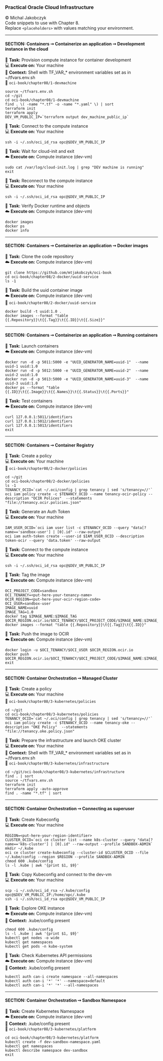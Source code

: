 ### Practical Oracle Cloud Infrastructure
© Michal Jakobczyk  
Code snippets to use with Chapter 8.  
Replace `<placeholders>` with values matching your environment.  

---
#### SECTION: Containers ➙ Containerize an application ➙ Development instance in the cloud

:wrench: **Task:** Provision compute instance for container development     
:computer: **Execute on:** Your machine  
:dart: **Context:** Shell with TF_VAR_* environment variables set as in ~/tfvars.env.sh  
:file_folder: `oci-book/chapter08/1-devmachine`

    source ~/tfvars.env.sh
    cd ~/git
    cd oci-book/chapter08/1-devmachine
    find . \( -name "*.tf" -o -name "*.yaml" \) | sort
    terraform init
    terraform apply
    DEV_VM_PUBLIC_IP=`terraform output dev_machine_public_ip`

:wrench: **Task:** Connect to the compute instance   
:computer: **Execute on:** Your machine  

    ssh -i ~/.ssh/oci_id_rsa opc@$DEV_VM_PUBLIC_IP
    
:wrench: **Task:** Wait for cloud-init and exit  
:cloud: **Execute on:** Compute instance (dev-vm)
 
    sudo cat /var/log/cloud-init.log | grep "DEV machine is running"
    exit
    
:wrench: **Task:** Reconnect to the compute instance   
:computer: **Execute on:** Your machine  

    ssh -i ~/.ssh/oci_id_rsa opc@$DEV_VM_PUBLIC_IP
    
:wrench: **Task:** Verify Docker runtime and objects  
:cloud: **Execute on:** Compute instance (dev-vm)
    
    docker images
    docker ps
    docker info
    
---
#### SECTION: Containers ➙ Containerize an application ➙ Docker images
    
:wrench: **Task:** Clone the code repository  
:cloud: **Execute on:** Compute instance (dev-vm)  

    git clone https://github.com/mtjakobczyk/oci-book
    cd oci-book/chapter08/2-docker/uuid-service
    ls -1
    
:wrench: **Task:** Build the uuid container image  
:cloud: **Execute on:** Compute instance (dev-vm)  
:file_folder: `oci-book/chapter08/2-docker/uuid-service`
    
    docker build -t uuid:1.0 .
    docker images --format "table {{.Repository}}\t{{.Tag}}\t{{.ID}}\t{{.Size}}"
    
---
#### SECTION: Containers ➙ Containerize an application ➙ Running containers

:wrench: **Task:** Launch containers  
:cloud: **Execute on:** Compute instance (dev-vm) 

    docker run -d -p 5011:5000 -e "UUID_GENERATOR_NAME=uuid-1"  --name uuid-1 uuid:1.0
    docker run -d -p 5012:5000 -e "UUID_GENERATOR_NAME=uuid-2"  --name uuid-2 uuid:1.0
    docker run -d -p 5013:5000 -e "UUID_GENERATOR_NAME=uuid-3"  --name uuid-3 uuid:1.0
    docker ps --format "table {{.ID}}\t{{.Image}}\t{{.Names}}\t{{.Status}}\t{{.Ports}}"
    
:wrench: **Task:** Test containers  
:cloud: **Execute on:** Compute instance (dev-vm) 
    
    curl 127.0.0.1:5011/identifiers
    curl 127.0.0.1:5012/identifiers
    curl 127.0.0.1:5013/identifiers
    exit

---
#### SECTION: Containers ➙ Container Registry

:wrench: **Task:** Create a policy     
:computer: **Execute on:** Your machine   
:file_folder: `oci-book/chapter08/2-docker/policies`

    cd ~/git
    cd oci-book/chapter08/2-docker/policies
    ls -1
    TENANCY_OCID=`cat ~/.oci/config | grep tenancy | sed 's/tenancy=//'`
    oci iam policy create -c $TENANCY_OCID --name tenancy-ocir-policy --description "OCIR Polices"  --statements "file://tenancy.ocir.policies.json"

:wrench: **Task:** Generate an Auth Token     
:computer: **Execute on:** Your machine  

    IAM_USER_OCID=`oci iam user list -c $TENANCY_OCID --query "data[?name=='sandbox-user'] | [0].id" --raw-output`
    oci iam auth-token create --user-id $IAM_USER_OCID --description token-ocir --query 'data.token' --raw-output
    
:wrench: **Task:** Connect to the compute instance   
:computer: **Execute on:** Your machine  

    ssh -i ~/.ssh/oci_id_rsa opc@$DEV_VM_PUBLIC_IP
    
:wrench: **Task:** Tag the image  
:cloud: **Execute on:** Compute instance (dev-vm) 

    OCI_PROJECT_CODE=sandbox
    OCI_TENANCY=<put-here-your-tenancy-name>
    OCIR_REGION=<put-here-your-ocir-region-code>
    OCI_USER=sandbox-user
    IMAGE_NAME=uuid
    IMAGE_TAG=1.0
    docker tag $IMAGE_NAME:$IMAGE_TAG $OCIR_REGION.ocir.io/$OCI_TENANCY/$OCI_PROJECT_CODE/$IMAGE_NAME:$IMAGE_TAG
    docker images --format "table {{.Repository}}\t{{.Tag}}\t{{.ID}}"
    
:wrench: **Task:** Push the image to OCIR  
:cloud: **Execute on:** Compute instance (dev-vm) 

    docker login -u $OCI_TENANCY/$OCI_USER $OCIR_REGION.ocir.io
    docker push $OCIR_REGION.ocir.io/$OCI_TENANCY/$OCI_PROJECT_CODE/$IMAGE_NAME:$IMAGE_TAG
    exit
    
---
#### SECTION: Container Orchestration ➙ Managed Cluster 
    
:wrench: **Task:** Create a policy     
:computer: **Execute on:** Your machine   
:file_folder: `oci-book/chapter08/3-kubernetes/policies`

    cd ~/git
    cd oci-book/chapter08/3-kubernetes/policies
    TENANCY_OCID=`cat ~/.oci/config | grep tenancy | sed 's/tenancy=//'`
    oci iam policy create -c $TENANCY_OCID --name tenancy-oke --description "OKE Policy"  --statements "file://tenancy.oke.policy.json"
    
:wrench: **Task:** Prepare the infrastructure and launch OKE cluster     
:computer: **Execute on:** Your machine   
:dart: **Context:** Shell with TF_VAR_* environment variables set as in ~/tfvars.env.sh  
:file_folder: `oci-book/chapter08/3-kubernetes/infrastructure`

    cd ~/git/oci-book/chapter08/3-kubernetes/infrastructure
    find . | sort
    source ~/tfvars.env.sh
    terraform init
    terraform apply -auto-approve
    find . -name "*.tf" | sort
    
---
#### SECTION: Container Orchestration ➙ Connecting as superuser

:wrench: **Task:** Create Kubeconfig     
:computer: **Execute on:** Your machine   

    REGION=<put-here-your-region-identifier>
    CLUSTER_OCID=`oci ce cluster list --name k8s-cluster --query "data[?name=='k8s-cluster'] | [0].id" --raw-output --profile SANDBOX-ADMIN`
    mkdir ~/.kube
    oci ce cluster create-kubeconfig --cluster-id $CLUSTER_OCID --file ~/.kube/config --region $REGION --profile SANDBOX-ADMIN
    chmod 600 .kube/config
    ls -l .kube | awk '{print $1, $9}'
    
:wrench: **Task:** Copy Kubeconfig and connect to the dev-vm    
:computer: **Execute on:** Your machine 
    
    scp -i ~/.ssh/oci_id_rsa ~/.kube/config opc@$DEV_VM_PUBLIC_IP:/home/opc/.kube
    ssh -i ~/.ssh/oci_id_rsa opc@$DEV_VM_PUBLIC_IP
    
:wrench: **Task:** Explore OKE instance  
:cloud: **Execute on:** Compute instance (dev-vm)   
:dart: **Context:** .kube/config present  

    chmod 600 .kube/config
    ls -l .kube | awk '{print $1, $9}'
    kubectl get nodes -o wide
    kubectl get namespaces
    kubectl get pods -n kube-system
    
:wrench: **Task:** Check Kubernetes API permissions  
:cloud: **Execute on:** Compute instance (dev-vm)  
:dart: **Context:** .kube/config present

    kubectl auth can-i create namespace --all-namespaces
    kubectl auth can-i '*' '*' --namespace=default
    kubectl auth can-i '*' '*' --all-namespaces
    
---
#### SECTION: Container Orchestration ➙ Sandbox Namespace

:wrench: **Task:** Create Kubernetes Namespace  
:cloud: **Execute on:** Compute instance (dev-vm)  
:dart: **Context:** .kube/config present  
:file_folder: `oci-book/chapter08/3-kubernetes/platform`

    cd oci-book/chapter08/3-kubernetes/platform
    kubectl create -f dev-sandbox-namespace.yaml
    kubectl get namespaces
    kubectl describe namespace dev-sandbox
    exit
    
    
